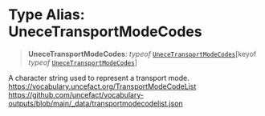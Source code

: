 # Type Alias: UneceTransportModeCodes

> **UneceTransportModeCodes**: *typeof* [`UneceTransportModeCodes`](../variables/UneceTransportModeCodes.md)\[keyof *typeof* [`UneceTransportModeCodes`](../variables/UneceTransportModeCodes.md)\]

A character string used to represent a transport mode.
https://vocabulary.uncefact.org/TransportModeCodeList
https://github.com/uncefact/vocabulary-outputs/blob/main/_data/transportmodecodelist.json
